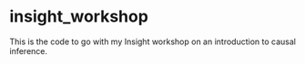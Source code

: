 # insight_workshop
This is the code to go with my Insight workshop on an introduction to causal inference. 
